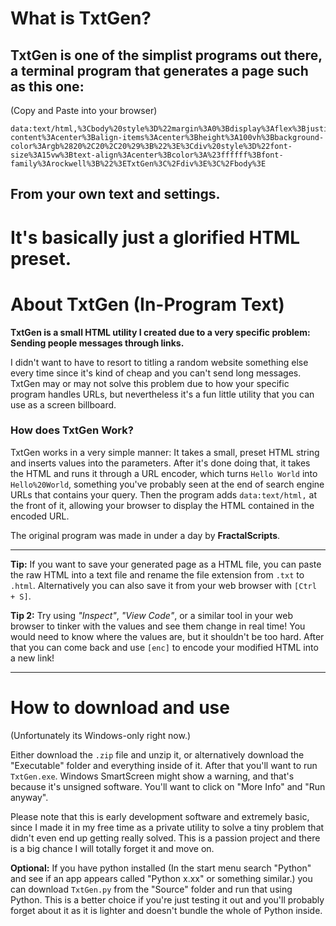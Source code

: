 # What is TxtGen?
## TxtGen is one of the simplist programs out there, a terminal program that generates a page such as this one:
(Copy and Paste into your browser)

    data:text/html,%3Cbody%20style%3D%22margin%3A0%3Bdisplay%3Aflex%3Bjustify-content%3Acenter%3Balign-items%3Acenter%3Bheight%3A100vh%3Bbackground-color%3Argb%2820%2C20%2C20%29%3B%22%3E%3Cdiv%20style%3D%22font-size%3A15vw%3Btext-align%3Acenter%3Bcolor%3A%23ffffff%3Bfont-family%3Arockwell%3B%22%3ETxtGen%3C%2Fdiv%3E%3C%2Fbody%3E
## From your own text and settings.
# It's basically just a glorified HTML preset.

# About TxtGen (In-Program Text)

**TxtGen is a small HTML utility I created due to a very specific problem: Sending people messages through links.**

I didn't want to have to resort to titling a random website something else every time since it's kind of cheap and you can't send long messages.
TxtGen may or may not solve this problem due to how your specific program handles URLs, but nevertheless it's a fun little utility that you can use as a screen billboard.

### How does TxtGen Work?
TxtGen works in a very simple manner: It takes a small, preset HTML string and inserts values into the parameters. After it's done doing that, it takes the HTML and runs it through a URL encoder, which turns `Hello World` into `Hello%20World`, something you've probably seen at the end of search engine URLs that contains your query. Then the program adds `data:text/html,` at the front of it, allowing your browser to display the HTML contained in the encoded URL.

The original program was made in under a day by **FractalScripts**.

---

**Tip:** If you want to save your generated page as a HTML file, you can paste the raw HTML into a text file and rename the file extension from `.txt` to `.html`. Alternatively you can also save it from your web browser with `[Ctrl + S]`.

**Tip 2:** Try using _"Inspect"_, _"View Code"_, or a similar tool in your web browser to tinker with the values and see them change in real time! You would need to know where the values are, but it shouldn't be too hard. After that you can come back and use `[enc]` to encode your modified HTML into a new link!

---

# How to download and use
(Unfortunately its Windows-only right now.)

Either download the `.zip` file and unzip it, or alternatively download the "Executable" folder and everything inside of it. After that you'll want to run `TxtGen.exe`. Windows SmartScreen might show a warning, and that's because it's unsigned software. You'll want to click on "More Info" and "Run anyway".

Please note that this is early development software and extremely basic, since I made it in my free time as a private utility to solve a tiny problem that didn't even end up getting really solved. This is a passion project and there is a big chance I will totally forget it and move on.

**Optional:** If you have python installed (In the start menu search "Python" and see if an app appears called "Python x.xx" or something similar.) you can download `TxtGen.py` from the "Source" folder and run that using Python. This is a better choice if you're just testing it out and you'll probably forget about it as it is lighter and doesn't bundle the whole of Python inside.
